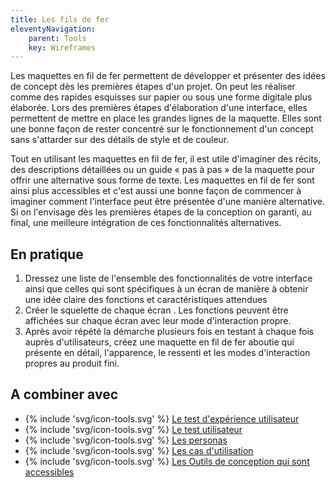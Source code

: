 ```yaml
---
title: Les fils de fer
eleventyNavigation:
    parent: Tools
    key: Wireframes
---
```


Les maquettes en fil de fer permettent de développer et présenter des idées de concept dès les premières étapes d'un
projet. On peut les réaliser comme des rapides esquisses sur papier ou sous une forme digitale plus élaborée. Lors des
premières étapes d'élaboration d'une interface, elles permettent de mettre en place les grandes lignes de la maquette.
Elles sont une bonne façon de rester concentré sur le fonctionnement d'un concept sans s'attarder sur des détails de
style et de couleur.

Tout en utilisant les maquettes en fil de fer, il est utile d'imaginer des récits, des descriptions détaillées ou un
guide « pas à pas » de la maquette pour offrir une alternative sous forme de texte. Les maquettes en fil de fer sont
ainsi plus accessibles et c'est aussi une bonne façon de commencer à imaginer comment l'interface peut être présentée
d'une manière alternative. Si on l'envisage dès les premières étapes de la conception on garanti, au final, une
meilleure intégration de ces fonctionnalités alternatives.

## En pratique

1. Dressez une liste de l'ensemble des fonctionnalités de votre interface ainsi que celles qui sont spécifiques à un
   écran de manière à obtenir une idée claire des fonctions et caractéristiques attendues
2. Créer le squelette de chaque écran . Les fonctions peuvent être affichées sur chaque écran avec leur mode d'interaction propre.
3. Après avoir répété la démarche plusieurs fois en testant à chaque fois auprès d'utilisateurs, créez une maquette en
   fil de fer aboutie qui présente en détail, l'apparence, le ressenti et les modes d'interaction propres au produit
   fini.

## A combiner avec

* {% include 'svg/icon-tools.svg' %} [Le test d'expérience utilisateur](../../outils/le-test-dexperience-utilisateur/)
* {% include 'svg/icon-tools.svg' %} [Le test utilisateur](../../outils/le-test-utilisateur/)
* {% include 'svg/icon-tools.svg' %} [Les personas](../../outils/les-personas/)
* {% include 'svg/icon-tools.svg' %} [Les cas d'utilisation](../../outils/les-cas-dutilisation/)
* {% include 'svg/icon-tools.svg' %} [Les Outils de conception qui sont accessibles](../../outils/les-outils-de-conception-qui-sont-accessibles/)
